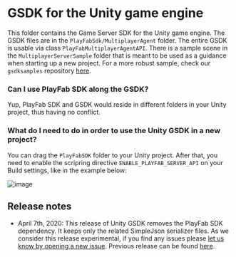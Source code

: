 # GSDK for the Unity game engine

This folder contains the Game Server SDK for the Unity game engine. The GSDK files are in the `PlayFabSdk/MultiplayerAgent` folder. The entire GSDK is usable via class `PlayFabMultiplayerAgentAPI`. There is a sample scene in the `MultiplayerServerSample` folder that is meant to be used as a guidance when starting up a new project. For a more robust sample, check our `gsdksamples` repository [here](https://github.com/PlayFab/gsdkSamples/tree/master/UnityMirror).

### Can I use PlayFab SDK along the GSDK? 

Yup, PlayFab SDK and GSDK would reside in different folders in your Unity project, thus having no conflict.

### What do I need to do in order to use the Unity GSDK in a new project? 

You can drag the `PlayFabSDK` folder to your Unity project. After that, you need to enable the scripring directive `ENABLE_PLAYFAB_SERVER_API` on your Build settings, like in the example below: 

![image](https://user-images.githubusercontent.com/8256138/81462533-f23d8b00-9167-11ea-8553-d2adee009678.png)

## Release notes

- April 7th, 2020: This release of Unity GSDK removes the PlayFab SDK dependency. It keeps only the related SimpleJson serializer files. As we consider this release experimental, if you find any issues please [let us know by opening a new issue](https://github.com/PlayFab/gsdk/issues). Previous release can be found [here](https://github.com/PlayFab/gsdk/tree/2eb1178754950304385cc52ff4a3e32734807fb4).
